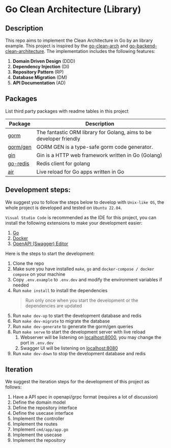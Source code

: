 # Go Clean Architecture (Library)

## Description

This repo aims to implement the Clean Architecture in Go by an library example. This project is inspired by the [go-clean-arch](https://github.com/bxcodec/go-clean-arch) and [go-backend-clean-architecture](https://amitshekhar.me/blog/go-backend-clean-architecture). The implementation includes the following features:

1. **Domain Driven Design** (DDD)
2. **Dependency Injection** (DI)
3. **Repository Pattern** (RP)
4. **Database Migration** (DM)
5. **API Documentation** (AD)

## Packages

List third party packages with readme tables in this project

| Package                                       | Description                                                         |
| --------------------------------------------- | ------------------------------------------------------------------- |
| [gorm](https://gorm.io/)                      | The fantastic ORM library for Golang, aims to be developer friendly |
| [gorm/gen](https://gorm.io/gen/index.html)    | GORM GEN is a type-safe gorm code generator.                        |
| [gin](https://gin-gonic.com/)                 | Gin is a HTTP web framework written in Go (Golang)                  |
| [go-redis](https://github.com/redis/go-redis) | Redis client for golang                                             |
| [air](https://github.com/cosmtrek/air)        | Live reload for Go apps written in Go                               |

## Development steps:

We suggest you to follow the steps below to develop with `Unix-like OS`, the whole project is developed and tested on `Ubuntu 22.04`.

`Visual Studio Code` is recommended as the IDE for this project, you can install the following extensions to make your development easier:

1. [Go](https://marketplace.visualstudio.com/items?itemName=golang.Go)
2. [Docker](https://marketplace.visualstudio.com/items?itemName=ms-azuretools.vscode-docker)
3. [OpenAPI (Swagger) Editor](https://marketplace.visualstudio.com/items?itemName=42Crunch.vscode-openapi)

Here is the steps to start the development:

1. Clone the repo
2. Make sure you have installed `make`, `go` and `docker-compose / docker compose` on your machine
3. Copy `.env.example` to `.env.dev` and modify the environment variables if needed
4. Run `make install` to install the dependencies
   > Run only once when you start the development or the dependencies are updated
5. Run `make dev-up` to start the development database and redis
6. Run `make dev-migrate` to migrate the database
7. Run `make dev-generate` to generate the gorm/gen queries
8. Run `make serve` to start the development server with live reload
   1. Webserver will be listening on [localhost:8000](http://localhost:8000), you may change the port in `.env.dev`
   2. Swagger UI will be listening on [localhost:8080](http://localhost:8080)
9. Run `make dev-down` to stop the development database and redis

## Iteration

We suggest the iteration steps for the development of this project as follows:

1. Have a API spec in openapi/grpc format (requires a lot of discussion)
2. Define the domain model
3. Define the repository interface
4. Define the usecase interface
5. Implement the controller
6. Implement the routes
7. Implement `cmd/app/app.go`
8. Implement the usecase
9. Implement the repository

